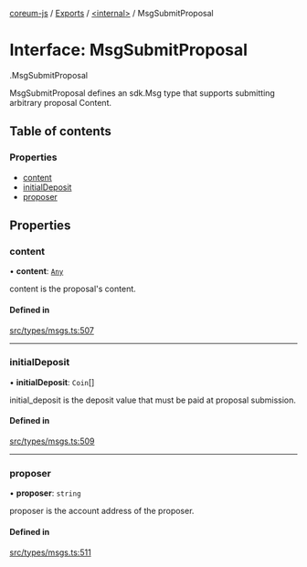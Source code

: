 [coreum-js](../README.md) / [Exports](../modules.md) / [<internal\>](../modules/internal_.md) / MsgSubmitProposal

# Interface: MsgSubmitProposal

[<internal>](../modules/internal_.md).MsgSubmitProposal

MsgSubmitProposal defines an sdk.Msg type that supports submitting arbitrary
proposal Content.

## Table of contents

### Properties

- [content](internal_.MsgSubmitProposal.md#content)
- [initialDeposit](internal_.MsgSubmitProposal.md#initialdeposit)
- [proposer](internal_.MsgSubmitProposal.md#proposer)

## Properties

### content

• **content**: [`Any`](../modules/internal_.md#any)

content is the proposal's content.

#### Defined in

[src/types/msgs.ts:507](https://github.com/PyramydLabs/coreum-js/blob/37d165f/src/types/msgs.ts#L507)

___

### initialDeposit

• **initialDeposit**: `Coin`[]

initial_deposit is the deposit value that must be paid at proposal submission.

#### Defined in

[src/types/msgs.ts:509](https://github.com/PyramydLabs/coreum-js/blob/37d165f/src/types/msgs.ts#L509)

___

### proposer

• **proposer**: `string`

proposer is the account address of the proposer.

#### Defined in

[src/types/msgs.ts:511](https://github.com/PyramydLabs/coreum-js/blob/37d165f/src/types/msgs.ts#L511)
